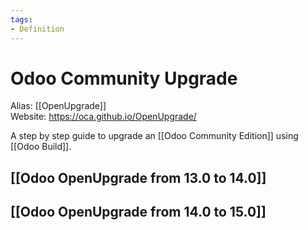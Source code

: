 ```yaml
---
tags:
- Definition
---
```

# Odoo Community Upgrade

Alias: [[OpenUpgrade]]\
Website: <https://oca.github.io/OpenUpgrade/>

A step by step guide to upgrade an [[Odoo Community Edition]] using [[Odoo Build]].

## [[Odoo OpenUpgrade from 13.0 to 14.0]]

## [[Odoo OpenUpgrade from 14.0 to 15.0]]
